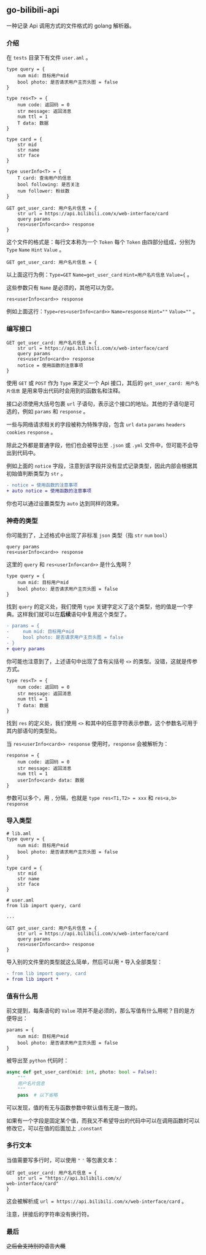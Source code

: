 ## go-bilibili-api

一种记录 Api 调用方式的文件格式的 golang 解析器。

### 介绍

在 `tests` 目录下有文件 `user.aml` 。

```aml
type query = {
    num mid: 目标用户mid
    bool photo: 是否请求用户主页头图 = false
}

type res<T> = {
    num code: 返回码 = 0
    str message: 返回消息
    num ttl = 1
    T data: 数据
}

type card = {
    str mid
    str name
    str face
}

type userInfo<T> = {
    T card: 查询用户的信息
    bool following: 是否关注
    num follower: 粉丝数
}

GET get_user_card: 用户名片信息 = {
    str url = https://api.bilibili.com/x/web-interface/card
    query params
    res<userInfo<card>> response
}
```

这个文件的格式是：每行文本称为一个 `Token` 每个 `Token` 由四部分组成，分别为 `Type` `Name` `Hint` `Value` 。

```aml
GET get_user_card: 用户名片信息 = {
```

以上面这行为例：`Type=GET` `Name=get_user_card` `Hint=用户名片信息` `Value={` 。

这些参数只有 `Name` 是必须的，其他可以为空。

```aml
res<userInfo<card>> response
```

例如上面这行：`Type=res<userInfo<card>>` `Name=response` `Hint=""` `Value=""` 。

### 编写接口

```aml
GET get_user_card: 用户名片信息 = {
    str url = https://api.bilibili.com/x/web-interface/card
    query params
    res<userInfo<card>> response
    notice = 使用函数的注意事项
}
```

使用 `GET` 或 `POST` 作为 `Type` 来定义一个 Api 接口，其后的 `get_user_card: 用户名片信息` 是用来导出代码时会用到的函数名和注释。

接口必须使用大括号包裹 `url` 子语句，表示这个接口的地址。其他的子语句是可选的，例如 `params` 和 `response` 。

一些与网络请求相关的字段被称为特殊字段，包含 `url` `data` `params` `headers` `cookies` `response` 。

除此之外都是普通字段，他们也会被导出至 `.json` 或 `.yml` 文件中，但可能不会导出到代码中。

例如上面的 `notice` 字段，注意到该字段并没有显式记录类型，因此内部会根据其初始值判断类型为 `str` 。

```diff
- notice = 使用函数的注意事项
+ auto notice = 使用函数的注意事项
```

你也可以通过设置类型为 `auto` 达到同样的效果。

### 神奇的类型

你可能到了，上述格式中出现了非标准 `json` 类型（指 `str` `num` `bool`）

```aml
query params
res<userInfo<card>> response
```

这里的 `query` 和 `res<userInfo<card>>` 是什么鬼啊？

```aml
type query = {
    num mid: 目标用户mid
    bool photo: 是否请求用户主页头图 = false
}
```

找到 `query` 的定义处，我们使用 `type` 关键字定义了这个类型，他的值是一个字典。这样我们就可以在**后续**语句中复用这个类型了。

```diff
- params = {
-     num mid: 目标用户mid
-     bool photo: 是否请求用户主页头图 = false
- }
+ query params
```

你可能也注意到了，上述语句中出现了含有尖括号 `<>` 的类型。没错，这就是传参方式。

```aml
type res<T> = {
    num code: 返回码 = 0
    str message: 返回消息
    num ttl = 1
    T data: 数据
}
```

找到 `res` 的定义处，我们使用 `<>` 和其中的任意字符表示参数，这个参数名可用于其内部语句的类型处。

当 `res<userInfo<card>> response` 使用时，`response` 会被解析为：

```aml
response = {
    num code: 返回码 = 0
    str message: 返回消息
    num ttl = 1
    userInfo<card> data: 数据
}
```

参数可以多个，用 `,` 分隔，也就是 `type res<T1,T2> = xxx` 和 `res<a,b> response`

### 导入类型

```aml
# lib.aml
type query = {
    num mid: 目标用户mid
    bool photo: 是否请求用户主页头图 = false
}

type card = {
    str mid
    str name
    str face
}
```

```aml
# user.aml
from lib import query, card

...

GET get_user_card: 用户名片信息 = {
    str url = https://api.bilibili.com/x/web-interface/card
    query params
    res<userInfo<card>> response
}
```

导入别的文件里的类型就这么简单，然后可以用 `*` 导入全部类型：

```diff
- from lib import query, card
+ from lib import *
```

### 值有什么用

前文提到，每条语句的 `Value` 项并不是必须的，那么写值有什么用呢？目的是方便导出：

```aml
params = {
    num mid: 目标用户mid
    bool photo: 是否请求用户主页头图 = false
}
```

被导出至 `python` 代码时：

```python
async def get_user_card(mid: int, photo: bool = False):
    """
    用户名片信息
    """
    pass  # 以下省略
```

可以发现，值的有无与函数参数中默认值有无是一致的。

如果有一个字段是固定某个值，而我又不希望导出的代码中可以在调用函数时可以修改它，可以在值的后面加上 `,constant`

### 多行文本

当值需要写多行时，可以使用 `"` `'` 等包裹文本：

```aml
GET get_user_card: 用户名片信息 = {
    str url = "https://api.bilibili.com/x/
web-interface/card"
}
```

这会被解析成 `url = https://api.bilibili.com/x/web-interface/card` 。

注意，拼接后的字符串没有换行符。

### 最后

~~之后会支持别的语言大概~~